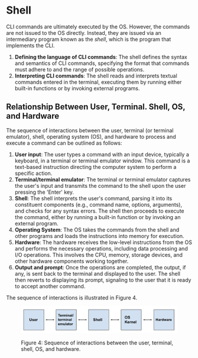 # Shell

CLI commands are ultimately executed by the OS. However, the commands are not issued to the OS directly. Instead, they are issued via an intermediary program known as the _shell_, which is the program that implements the CLI.&#x20;

1. **Defining the language of CLI commands**: The shell defines the syntax and semantics of CLI commands, specifying the format that commands must adhere to and the range of possible operations.
2. **Interpreting CLI commands**: The shell reads and interprets textual commands entered in the terminal, executing them by running either built-in functions or by invoking external programs.

## Relationship Between User, Terminal. Shell, OS, and Hardware

The sequence of interactions between the user, terminal (or terminal emulator), shell, operating system (OS), and hardware to process and execute a command can be outlined as follows:

1. **User input**: The user types a command with an input device, typically a keyboard, in a terminal or terminal emulator window. This command is a text-based instruction directing the computer system to perform a specific action.
2. **Terminal/terminal emulator**: The terminal or terminal emulator captures the user's input and transmits the command to the shell upon the user pressing the 'Enter' key.&#x20;
3. **Shell**: The shell interprets the user's command, parsing it into its constituent components (e.g., command name, options, arguments), and checks for any syntax errors. The shell then proceeds to execute the command, either by running a built-in function or by invoking an external program.&#x20;
4. **Operating System**: The OS takes the commands from the shell and other programs and loads the instructions into memory for execution.&#x20;
5. **Hardware**: The hardware receives the low-level instructions from the OS and performs the necessary operations, including data processing and I/O operations. This involves the CPU, memory, storage devices, and other hardware components working together.
6. **Output and prompt**: Once the operations are completed, the output, if any, is sent back to the terminal and displayed to the user. The shell then reverts to displaying its prompt, signaling to the user that it is ready to accept another command.

The sequence of interactions is illustrated in Figure 4.

<figure><img src="../.gitbook/assets/Screenshot 2023-04-26 at 3.21.28 PM.png" alt=""><figcaption><p>Figure 4: Sequence of interactions between the user, terminal, shell, OS, and hardware.</p></figcaption></figure>
